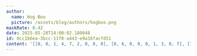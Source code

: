```yaml
---
author:
  name: Hog Boo
  picture: /assets/blog/authors/hogboo.png
maskRate: 0.42
date: 2025-05-28T14:00:02.180048
id: 0cc1b6ea-3bcc-11f0-a443-e9a16facfd51
content: '[[0, 0, 1, 4, 7, 2, 0, 8, 0], [0, 6, 0, 9, 0, 1, 3, 0, 7], [7, 8, 9, 0, 3, 0, 1, 2, 0], [3, 0, 0, 7, 0, 0, 0, 1, 0], [9, 2, 5, 1, 0, 0, 6, 7, 3], [1, 0, 6, 0, 2, 0, 0, 0, 9], [6, 9, 7, 8, 1, 4, 0, 3, 0], [0, 1, 0, 2, 5, 0, 7, 0, 0], [0, 5, 2, 0, 6, 7, 0, 9, 1]]'
---
```


